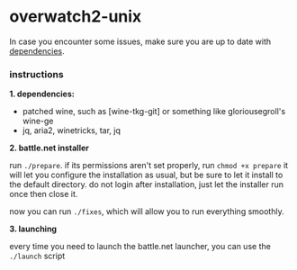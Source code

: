 # overwatch2-unix

In case you encounter some issues, make sure you are up to date with [dependencies].

[dependencies]: https://github.com/lutris/docs/blob/master/WineDependencies.md

### instructions

**1. dependencies:**

- patched wine, such as [wine-tkg-git] or something like gloriousegroll's wine-ge
- jq, aria2, winetricks, tar, jq

**2. battle.net installer**

run `./prepare`. if its permissions aren't set properly, run `chmod +x prepare`
it will let you configure the installation as usual, but be sure to let it install to
the default directory. do not login after installation, just let the installer run once
then close it.

now you can run `./fixes`, which will allow you to run everything smoothly.

**3. launching**

every time you need to launch the battle.net launcher, you can use the `./launch` script
